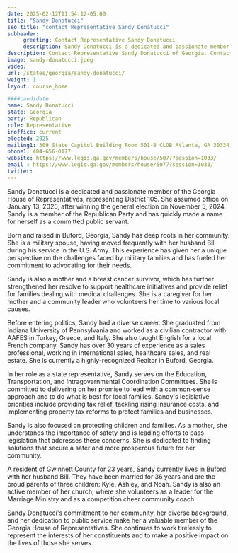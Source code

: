 ```yaml
---
date: 2025-02-12T11:54:12-05:00
title: "Sandy Donatucci"
seo_title: "contact Representative Sandy Donatucci"
subheader:
     greeting: Contact Representative Sandy Donatucci
     description: Sandy Donatucci is a dedicated and passionate member of the Georgia House of Representatives, representing District 105. She assumed office on January 13, 2025, after winning the general election on November 5, 2024.
description: Contact Representative Sandy Donatucci of Georgia. Contact information for Sandy Donatucci includes email address, phone number, and mailing address.
image: sandy-donatucci.jpeg
video:
url: /states/georgia/sandy-donatucci/
weight: 1
layout: course_home

####candidate
name: Sandy Donatucci
state: Georgia
party: Republican
role: Representative
inoffice: current
elected: 2025
mailing1: 309 State Capitol Building Room 501-B CLOB Atlanta, GA 30334
phone1: 404-656-0177
website: https://www.legis.ga.gov/members/house/5077?session=1033/
email : https://www.legis.ga.gov/members/house/5077?session=1033/
twitter: 
---
```

Sandy Donatucci is a dedicated and passionate member of the Georgia House of Representatives, representing District 105. She assumed office on January 13, 2025, after winning the general election on November 5, 2024. Sandy is a member of the Republican Party and has quickly made a name for herself as a committed public servant.

Born and raised in Buford, Georgia, Sandy has deep roots in her community. She is a military spouse, having moved frequently with her husband Bill during his service in the U.S. Army. This experience has given her a unique perspective on the challenges faced by military families and has fueled her commitment to advocating for their needs.

Sandy is also a mother and a breast cancer survivor, which has further strengthened her resolve to support healthcare initiatives and provide relief for families dealing with medical challenges. She is a caregiver for her mother and a community leader who volunteers her time to various local causes.

Before entering politics, Sandy had a diverse career. She graduated from Indiana University of Pennsylvania and worked as a civilian contractor with AAFES in Turkey, Greece, and Italy. She also taught English for a local French company. Sandy has over 30 years of experience as a sales professional, working in international sales, healthcare sales, and real estate. She is currently a highly-recognized Realtor in Buford, Georgia.

In her role as a state representative, Sandy serves on the Education, Transportation, and Intragovernmental Coordination Committees. She is committed to delivering on her promise to lead with a common-sense approach and to do what is best for local families. Sandy's legislative priorities include providing tax relief, tackling rising insurance costs, and implementing property tax reforms to protect families and businesses.

Sandy is also focused on protecting children and families. As a mother, she understands the importance of safety and is leading efforts to pass legislation that addresses these concerns. She is dedicated to finding solutions that secure a safer and more prosperous future for her community.

A resident of Gwinnett County for 23 years, Sandy currently lives in Buford with her husband Bill. They have been married for 36 years and are the proud parents of three children: Kyle, Ashley, and Noah. Sandy is also an active member of her church, where she volunteers as a leader for the Marriage Ministry and as a competition cheer community coach.

Sandy Donatucci's commitment to her community, her diverse background, and her dedication to public service make her a valuable member of the Georgia House of Representatives. She continues to work tirelessly to represent the interests of her constituents and to make a positive impact on the lives of those she serves.
